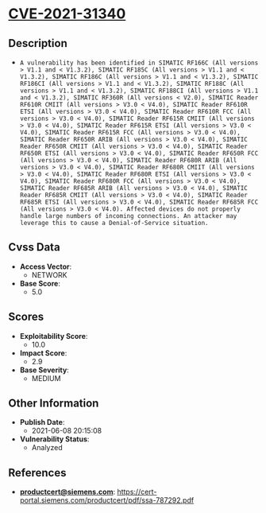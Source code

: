 
# [CVE-2021-31340](https://cert-portal.siemens.com/productcert/pdf/ssa-787292.pdf)

## Description

- `A vulnerability has been identified in SIMATIC RF166C (All versions > V1.1 and < V1.3.2), SIMATIC RF185C (All versions > V1.1 and < V1.3.2), SIMATIC RF186C (All versions > V1.1 and < V1.3.2), SIMATIC RF186CI (All versions > V1.1 and < V1.3.2), SIMATIC RF188C (All versions > V1.1 and < V1.3.2), SIMATIC RF188CI (All versions > V1.1 and < V1.3.2), SIMATIC RF360R (All versions < V2.0), SIMATIC Reader RF610R CMIIT (All versions > V3.0 < V4.0), SIMATIC Reader RF610R ETSI (All versions > V3.0 < V4.0), SIMATIC Reader RF610R FCC (All versions > V3.0 < V4.0), SIMATIC Reader RF615R CMIIT (All versions > V3.0 < V4.0), SIMATIC Reader RF615R ETSI (All versions > V3.0 < V4.0), SIMATIC Reader RF615R FCC (All versions > V3.0 < V4.0), SIMATIC Reader RF650R ARIB (All versions > V3.0 < V4.0), SIMATIC Reader RF650R CMIIT (All versions > V3.0 < V4.0), SIMATIC Reader RF650R ETSI (All versions > V3.0 < V4.0), SIMATIC Reader RF650R FCC (All versions > V3.0 < V4.0), SIMATIC Reader RF680R ARIB (All versions > V3.0 < V4.0), SIMATIC Reader RF680R CMIIT (All versions > V3.0 < V4.0), SIMATIC Reader RF680R ETSI (All versions > V3.0 < V4.0), SIMATIC Reader RF680R FCC (All versions > V3.0 < V4.0), SIMATIC Reader RF685R ARIB (All versions > V3.0 < V4.0), SIMATIC Reader RF685R CMIIT (All versions > V3.0 < V4.0), SIMATIC Reader RF685R ETSI (All versions > V3.0 < V4.0), SIMATIC Reader RF685R FCC (All versions > V3.0 < V4.0). Affected devices do not properly handle large numbers of incoming connections. An attacker may leverage this to cause a Denial-of-Service situation.`

## Cvss Data

- **Access Vector**:
  - NETWORK
- **Base Score**:
  - 5.0

## Scores

- **Exploitability Score**:
  - 10.0
- **Impact Score**:
  - 2.9
- **Base Severity**:
  - MEDIUM

## Other Information

- **Publish Date**:
  - 2021-06-08 20:15:08
- **Vulnerability Status**:
  - Analyzed

## References

- **productcert@siemens.com**: https://cert-portal.siemens.com/productcert/pdf/ssa-787292.pdf

